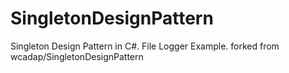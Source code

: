 # SingletonDesignPattern
Singleton Design Pattern in C#. File Logger Example.
forked from wcadap/SingletonDesignPattern
